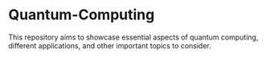 # Quantum-Computing
This repository aims to showcase essential aspects of quantum computing, different applications, and other important topics to consider.
